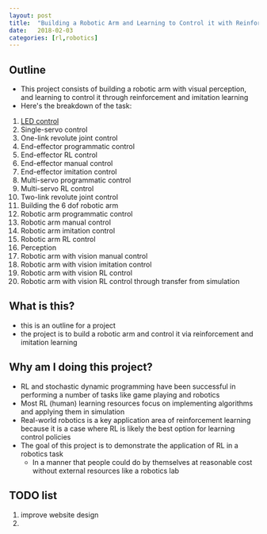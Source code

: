 ```yaml
---
layout: post
title:  "Building a Robotic Arm and Learning to Control it with Reinforcement and Imitation Learning: Outline"
date:   2018-02-03
categories: [rl,robotics]
---
```


## Outline
- This project consists of building a robotic arm with visual perception, and learning to control it through reinforcement and imitation learning 
- Here's the breakdown of the task:

1. [LED control](https://wulfebw.github.io/blog/rl/robotics/led-control)
2. Single-servo control
3. One-link revolute joint control 
4. End-effector programmatic control 
5. End-effector RL control
6. End-effector manual control 
7. End-effector imitation control
8. Multi-servo programmatic control 
9. Multi-servo RL control
10. Two-link revolute joint control 
11. Building the 6 dof robotic arm 
12. Robotic arm programmatic control 
13. Robotic arm manual control 
14. Robotic arm imitation control
15. Robotic arm RL control 
16. Perception
17. Robotic arm with vision manual control
18. Robotic arm with vision imitation control
19. Robotic arm with vision RL control 
20. Robotic arm with vision RL control through transfer from simulation

## What is this?
- this is an outline for a project
- the project is to build a robotic arm and control it via reinforcement and imitation learning 

## Why am I doing this project?
- RL and stochastic dynamic programming have been successful in performing a number of tasks like game playing and robotics
- Most RL (human) learning resources focus on implementing algorithms and applying them in simulation 
- Real-world robotics is a key application area of reinforcement learning because it is a case where RL is likely the best option for learning control policies 
- The goal of this project is to demonstrate the application of RL in a robotics task
    + In a manner that people could do by themselves at reasonable cost without external resources like a robotics lab 

## TODO list 
1. improve website design
2. 
